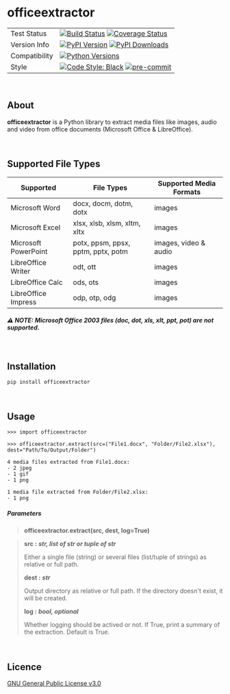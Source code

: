 # officeextractor

<table>
<tr>
    <td>Test Status</td>
    <td><a href="https://travis-ci.com/fbernhart/officeextractor"><img src="https://img.shields.io/travis/com/fbernhart/officeextractor/main.svg?style=flat-square&label=TravisCI&logo=Travis&logoColor=white" alt="Build Status"></a> <a href="https://coveralls.io/github/fbernhart/officeextractor?branch=main"><img src="https://img.shields.io/coveralls/fbernhart/officeextractor/main.svg?style=flat-square&label=coverage&logo=coveralls&logoColor=white" alt="Coverage Status"></a></td>
</tr>
<tr>
    <td>Version Info</td>
    <td><a href="https://pypi.org/project/officeextractor"><img src="https://img.shields.io/pypi/v/officeextractor?style=flat-square&label=PyPI&logo=PyPI&logoColor=white&color=blue" alt="PyPI Version"></a> <a href="https://pypi.org/project/officeextractor"><img src="https://img.shields.io/pypi/dm/officeextractor.svg?style=flat-square&label=Downloads&logo=PyPI&logoColor=white" alt="PyPI Downloads"></a></td>
</tr>
<tr>
    <td>Compatibility</td>
    <td><a href="https://pypi.org/project/officeextractor"><img src="https://img.shields.io/pypi/pyversions/officeextractor?style=flat-square&label=Python&logo=Python&logoColor=white&color=blue" alt="Python Versions"></a></td>
</tr>
<tr>
    <td>Style</td>
    <td><a href="https://github.com/psf/black"><img src="https://img.shields.io/badge/code%20style-black-000000?style=flat-square&.svg" alt="Code Style: Black"></a> <a href="https://github.com/pre-commit/pre-commit"><img src="https://img.shields.io/badge/pre--commit-enabled-brightgreen?logo=pre-commit&logoColor=white&style=flat-square" alt="pre-commit"></a></td>
</tr>
</table>

<br>

## About

**officeextractor** is a Python library to extract media files like images, audio and video from office documents (Microsoft Office & LibreOffice).

<br>

## Supported File Types

Supported | File Types | Supported Media Formats
--- | --- | ---
Microsoft Word | docx, docm, dotm, dotx | images 
Microsoft Excel | xlsx, xlsb, xlsm, xltm, xltx | images 
Microsoft PowerPoint | potx, ppsm, ppsx, pptm, pptx, potm | images, video & audio
LibreOffice Writer | odt, ott | images 
LibreOffice Calc | ods, ots | images 
LibreOffice Impress | odp, otp, odg | images 

##### &#9888; **NOTE:** Microsoft Office 2003 files (doc, dot, xls, xlt, ppt, pot) are not supported.

<br>

## Installation

```
pip install officeextractor
```

<br>

## Usage

```
>>> import officeextractor

>>> officeextractor.extract(src=("File1.docx", "Folder/File2.xlsx"), dest="Path/To/Output/Folder")

4 media files extracted from File1.docx:
- 2 jpeg
- 1 gif
- 1 png

1 media file extracted from Folder/File2.xlsx:
- 1 png
```

##### Parameters
> **officeextractor.extract(src, dest, log=True)**

> **src :** ***str, list of str or tuple of str***
> 
> Either a single file (string) or several files (list/tuple of strings) as relative or full path.
> 
> **dest :** ***str***
> 
> Output directory as relative or full path. If the directory doesn't exist, it will be created.
> 
> **log :** ***bool, optional***
> 
> Whether logging should be actived or not. If True, print a summary of the extraction. Default is True.

<br>

## Licence

[GNU General Public License v3.0](https://github.com/fbernhart/officeextractor/blob/main/LICENSE)
